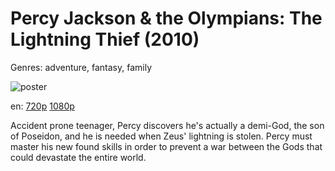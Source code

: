 # Percy Jackson &amp; the Olympians: The Lightning Thief (2010)

Genres: adventure, fantasy, family

![poster](http://image.tmdb.org/t/p/w500/5NhyXkodMzDRW8uqtPqlxJsoBhf.jpg)

en:
  [720p](magnet:?xt=urn:btih:C1B3D2B040724E2DDBF1F43D776C5495408D084D&tr=udp://glotorrents.pw:6969/announce&tr=udp://tracker.opentrackr.org:1337/announce&tr=udp://torrent.gresille.org:80/announce&tr=udp://tracker.openbittorrent.com:80&tr=udp://tracker.coppersurfer.tk:6969&tr=udp://tracker.leechers-paradise.org:6969&tr=udp://p4p.arenabg.ch:1337&tr=udp://tracker.internetwarriors.net:1337)
  [1080p](magnet:?xt=urn:btih:D5CDCB9A9CAF1008210FC49CC2466517629E136C&tr=udp://glotorrents.pw:6969/announce&tr=udp://tracker.opentrackr.org:1337/announce&tr=udp://torrent.gresille.org:80/announce&tr=udp://tracker.openbittorrent.com:80&tr=udp://tracker.coppersurfer.tk:6969&tr=udp://tracker.leechers-paradise.org:6969&tr=udp://p4p.arenabg.ch:1337&tr=udp://tracker.internetwarriors.net:1337)
  


Accident prone teenager, Percy discovers he's actually a demi-God, the son of Poseidon, and he is needed when Zeus' lightning is stolen. Percy must master his new found skills in order to prevent a war between the Gods that could devastate the entire world.